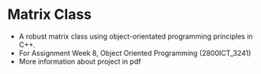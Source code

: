 # Matrix Class
- A robust matrix class using object-orientated programming principles in C++.
- For Assignment Week 8, Object Oriented Programming (2800ICT_3241)
- More information about project in pdf

